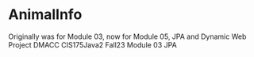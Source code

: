 # AnimalInfo
Originally was for Module 03, now for Module 05, JPA and Dynamic Web Project
DMACC CIS175Java2 Fall23 Module 03 JPA
